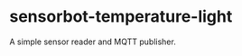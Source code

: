 sensorbot-temperature-light
===========================

A simple sensor reader and MQTT publisher.
